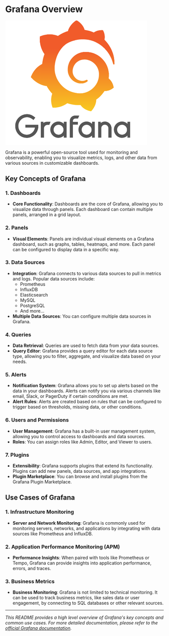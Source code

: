 # Grafana Overview

<img alt = "Grafana Image" align = "center" src = "./Image/Grafana.png" width = "450">

Grafana is a powerful open-source tool used for monitoring and observability, enabling you to visualize metrics, logs, and other data from various sources in customizable dashboards.

## Key Concepts of Grafana

### 1. Dashboards
- **Core Functionality**: Dashboards are the core of Grafana, allowing you to visualize data through panels. Each dashboard can contain multiple panels, arranged in a grid layout.

### 2. Panels
- **Visual Elements**: Panels are individual visual elements on a Grafana dashboard, such as graphs, tables, heatmaps, and more. Each panel can be configured to display data in a specific way.

### 3. Data Sources
- **Integration**: Grafana connects to various data sources to pull in metrics and logs. Popular data sources include:
  - Prometheus
  - InfluxDB
  - Elasticsearch
  - MySQL
  - PostgreSQL
  - And more...
- **Multiple Data Sources**: You can configure multiple data sources in Grafana.

### 4. Queries
- **Data Retrieval**: Queries are used to fetch data from your data sources.
- **Query Editor**: Grafana provides a query editor for each data source type, allowing you to filter, aggregate, and visualize data based on your needs.

### 5. Alerts
- **Notification System**: Grafana allows you to set up alerts based on the data in your dashboards. Alerts can notify you via various channels like email, Slack, or PagerDuty if certain conditions are met.
- **Alert Rules**: Alerts are created based on rules that can be configured to trigger based on thresholds, missing data, or other conditions.

### 6. Users and Permissions
- **User Management**: Grafana has a built-in user management system, allowing you to control access to dashboards and data sources.
- **Roles**: You can assign roles like Admin, Editor, and Viewer to users.

### 7. Plugins
- **Extensibility**: Grafana supports plugins that extend its functionality. Plugins can add new panels, data sources, and app integrations.
- **Plugin Marketplace**: You can browse and install plugins from the Grafana Plugin Marketplace.

## Use Cases of Grafana

### 1. Infrastructure Monitoring
- **Server and Network Monitoring**: Grafana is commonly used for monitoring servers, networks, and applications by integrating with data sources like Prometheus and InfluxDB.

### 2. Application Performance Monitoring (APM)
- **Performance Insights**: When paired with tools like Prometheus or Tempo, Grafana can provide insights into application performance, errors, and traces.

### 3. Business Metrics
- **Business Monitoring**: Grafana is not limited to technical monitoring. It can be used to track business metrics, like sales data or user engagement, by connecting to SQL databases or other relevant sources.

---

*This README provides a high level overview of Grafana's key concepts and common use cases. For more detailed documentation, please refer to the [official Grafana documentation](https://grafana.com/docs/).*
